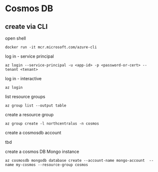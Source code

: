 
# Cosmos DB

## create via CLI

open shell

`docker run -it mcr.microsoft.com/azure-cli`

log in - service principal

`az login --service-principal -u <app-id> -p <password-or-cert> --tenant <tenant>`
  
log in - interactive

`az login`

list resource groups

`az group list --output table`

create a resource group

`az group create -l northcentralus -n cosmos`

create a cosmosdb account


tbd

create a cosmos DB Mongo instance

`az cosmosdb mongodb database create --account-name mongo-account  --name my-cosmos --resource-group cosmos`
